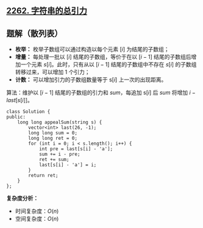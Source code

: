 ## [2262. 字符串的总引力](https://leetcode.cn/problems/total-appeal-of-a-string/description/)

## 题解（散列表）

- **枚举：** 枚举子数组可以通过构造以每个元素 $[i]$ 为结尾的子数组；
- **增量：** 每处理一批以 $[i]$ 结尾的子数组，等价于在以 $[i - 1]$ 结尾的子数组后增加一个元素 $s[i]$。此时，只有从以 $[i - 1]$ 结尾的子数组中不存在 $s[i]$ 的子数组转移过来，可以增加 $1$ 个引力；
- **计数：** 可以增加引力的子数组数量等于 s$[i]$ 上一次的出现距离。

算法：维护以 $[i - 1]$ 结尾的子数组的引力和 $sum$，每追加 s$[i]$ 后 $sum$ 将增加 $i - last[s[i]]$。

```
class Solution {
public:
    long long appealSum(string s) {
        vector<int> last(26, -1);
        long long sum = 0;
        long long ret = 0;
        for (int i = 0; i < s.length(); i++) {
            int pre = last[s[i] - 'a'];
            sum += i - pre;
            ret += sum;
            last[s[i] - 'a'] = i;
        }
        return ret;
    }
};
```

**复杂度分析：**

- 时间复杂度：$O(n)$
- 空间复杂度：$O(n)$
